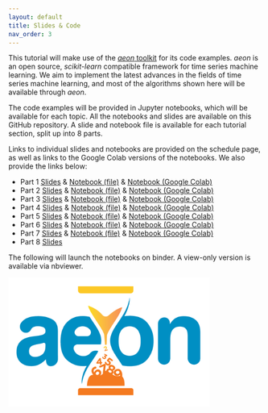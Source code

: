 ```yaml
---
layout: default
title: Slides & Code
nav_order: 3
---
```


This tutorial will make use of the [_aeon_ toolkit](https://www.aeon-toolkit.org/) for its code examples. _aeon_ is an open source, _scikit-learn_ compatible framework for time series machine learning. We aim to implement the latest advances in the fields of time series machine learning, and most of the algorithms shown here will be available through _aeon_.

The code examples will be provided in Jupyter notebooks, which will be available for each topic. All the notebooks and slides are available on this GitHub repository. A slide and notebook file is available for each tutorial section, split up into 8 parts.

Links to individual slides and notebooks are provided on the schedule page, as well as links to the Google Colab versions of the notebooks. We also provide the links below:

- Part 1 [Slides](https://github.com/aeon-toolkit/aeon-tutorials/blob/main/ECML-2024/Slides/part1_introduction.pptx) & [Notebook (file)](https://github.com/aeon-toolkit/aeon-tutorials/blob/main/ECML-2024/Notebooks/part1_introduction.ipynb) & [Notebook (Google Colab)](https://colab.research.google.com/github/aeon-toolkit/aeon-tutorials/blob/main/ECML-2024/Notebooks/part1_introduction.ipynb) 
- Part 2 [Slides](https://github.com/aeon-toolkit/aeon-tutorials/blob/main/ECML-2024/Slides/part2_classification_regression.pptx) & [Notebook (file)](https://github.com/aeon-toolkit/aeon-tutorials/blob/main/ECML-2024/Notebooks/part2_classification_regression.ipynb) & [Notebook (Google Colab)](https://colab.research.google.com/github/aeon-toolkit/aeon-tutorials/blob/main/ECML-2024/Notebooks/part2_classification_regression.ipynb) 
- Part 3 [Slides](https://github.com/aeon-toolkit/aeon-tutorials/blob/main/ECML-2024/Slides/part3_clustering.pptx) & [Notebook (file)](https://github.com/aeon-toolkit/aeon-tutorials/blob/main/ECML-2024/Notebooks/part3_clustering.ipynb) & [Notebook (Google Colab)](https://colab.research.google.com/github/aeon-toolkit/aeon-tutorials/blob/main/ECML-2024/Notebooks/part3_clustering.ipynb)  
- Part 4 [Slides](https://github.com/aeon-toolkit/aeon-tutorials/blob/main/ECML-2024/Slides/part4_similarity_search.pptx) & [Notebook (file)](https://github.com/aeon-toolkit/aeon-tutorials/blob/main/ECML-2024/Notebooks/part4_similarity_search.ipynb) & [Notebook (Google Colab)](https://colab.research.google.com/github/aeon-toolkit/aeon-tutorials/blob/main/ECML-2024/Notebooks/part4_similarity_search.ipynb)   
- Part 5 [Slides](https://github.com/aeon-toolkit/aeon-tutorials/blob/main/ECML-2024/Slides/part5_segmentation.pptx) & [Notebook (file)](https://github.com/aeon-toolkit/aeon-tutorials/blob/main/ECML-2024/Notebooks/part5_segmentation.ipynb) & [Notebook (Google Colab)](https://colab.research.google.com/github/aeon-toolkit/aeon-tutorials/blob/main/ECML-2024/Notebooks/part5_segmentation.ipynb)  
- Part 6 [Slides](https://github.com/aeon-toolkit/aeon-tutorials/blob/main/ECML-2024/Slides/part6_anomaly_detection.pptx) & [Notebook (file)](https://github.com/aeon-toolkit/aeon-tutorials/blob/main/ECML-2024/Notebooks/part6_anomaly_detection.ipynb) & [Notebook (Google Colab)](https://colab.research.google.com/github/aeon-toolkit/aeon-tutorials/blob/main/ECML-2024/Notebooks/part6_anomaly_detection.ipynb) 
- Part 7 [Slides](https://github.com/aeon-toolkit/aeon-tutorials/blob/main/ECML-2024/Slides/part7_deep_learning.pdf) & [Notebook (file)](https://github.com/aeon-toolkit/aeon-tutorials/blob/main/ECML-2024/Notebooks/part7_deep_learning_based.ipynb) & [Notebook (Google Colab)](https://colab.research.google.com/github/aeon-toolkit/aeon-tutorials/blob/main/ECML-2024/Notebooks/part7_deep_learning_based.ipynb)  
- Part 8 [Slides](https://github.com/aeon-toolkit/aeon-tutorials/blob/main/ECML-2024/Slides/part8_conclusion.pptx)

The following will launch the notebooks on binder. A view-only version is available via nbviewer.

<img src="images/logo/aeon.png" alt="aeon logo" width="400"/>
